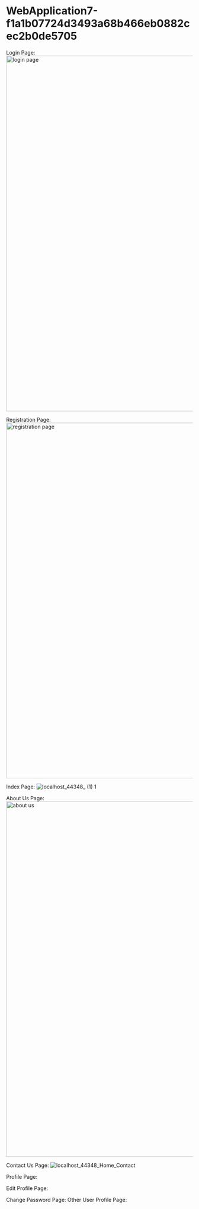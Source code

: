 # WebApplication7-f1a1b07724d3493a68b466eb0882cec2b0de5705


Login Page:
<img width="959" alt="login page" src="https://github.com/s123u/Social-networking-site-asp.net_mvc/assets/88503112/3e777144-c754-4d77-a7f7-edf0b5cffa91">

Registration Page:
<img width="959" alt="registration page" src="https://github.com/s123u/Social-networking-site-asp.net_mvc/assets/88503112/ae6b7a34-457d-4935-9ec3-9df5afc9fd9e">

Index Page:
![localhost_44348_ (1) 1](https://github.com/s123u/Social-networking-site-asp.net_mvc/assets/88503112/06c0fe80-03d1-43ee-b656-b03b92607da8)

About Us Page:
<img width="959" alt="about us" src="https://github.com/s123u/Social-networking-site-asp.net_mvc/assets/88503112/4cbf444a-4532-4bed-b94b-991698f0cf02">

Contact Us Page:
![localhost_44348_Home_Contact](https://github.com/s123u/Social-networking-site-asp.net_mvc/assets/88503112/e11b29c8-ba00-4eca-9bfe-279844f21c14)

Profile Page:

Edit Profile Page:

Change Password Page:
Other User Profile Page:
